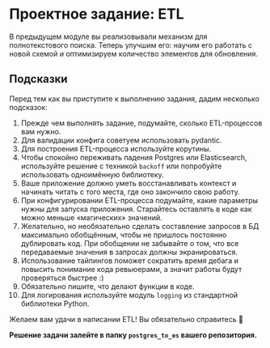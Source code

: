 # Проектное задание: ETL

В предыдущем модуле вы реализовывали механизм для полнотекстового поиска. Теперь улучшим его: научим его работать с новой схемой и оптимизируем количество элементов для обновления.

## Подсказки

Перед тем как вы приступите к выполнению задания, дадим несколько подсказок:

1. Прежде чем выполнять задание, подумайте, сколько ETL-процессов вам нужно.
2. Для валидации конфига советуем использовать pydantic.
3. Для построения ETL-процесса используйте корутины.
4. Чтобы спокойно переживать падения Postgres или Elasticsearch, используйте решение с техникой `backoff` или попробуйте использовать одноимённую библиотеку.
5. Ваше приложение должно уметь восстанавливать контекст и начинать читать с того места, где оно закончило свою работу.
6. При конфигурировании ETL-процесса подумайте, какие параметры нужны для запуска приложения. Старайтесь оставлять в коде как можно меньше «магических» значений.
7. Желательно, но необязательно сделать составление запросов в БД максимально обобщённым, чтобы не пришлось постоянно дублировать код. При обобщении не забывайте о том, что все передаваемые значения в запросах должны экранироваться.
8. Использование тайпингов поможет сократить время дебага и повысить понимание кода ревьюерами, а значит работы будут проверяться быстрее :)
9. Обязательно пишите, что делают функции в коде.
10. Для логирования используйте модуль `logging` из стандартной библиотеки Python.

Желаем вам удачи в написании ETL! Вы обязательно справитесь 💪 

**Решение задачи залейте в папку `postgres_to_es` вашего репозитория.**
